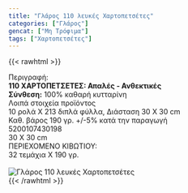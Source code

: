 ```yaml
---
title: "Γλάρος 110 λευκές Χαρτοπετσέτες"
categories: ["Γλάρος"]
gencat: ["Μη Τρόφιμα"]
tags: ["Χαρτοπετσέτες"]
---
```

{{< rawhtml >}}

<div class="sload198"><div class="product"><div id="sistatika">Περιγραφή:</div><div class="alltext"><b>110 ΧΑΡΤΟΠΕΤΣΕΤΕΣ: Απαλές - Ανθεκτικές</b><br><b>Σύνθεση:</b> 100% καθαρή κυτταρίνη<br></div><div id="loipa">Λοιπά στοιχεία προϊόντος</div><div class="alltext">10 ρολά Χ 213 διπλά φύλλα, Διάσταση 30 Χ 30 cm<br>Καθ. βάρος 190 γρ. +/-5% κατά την παραγωγή<br></div><div id="barcode"><div id="barimage1"></div><span id="bartext">5200107430198</span></div><div id="varos"><div id="dimimg"></div><span id="varostext">30 Χ 30 cm</span></div><div id="kivotio">ΠΕΡΙΕΧΟΜΕΝΟ ΚΙΒΩΤΙΟΥ:<br>32 τεμάχια Χ 190 γρ.</div><br><div class="pimg"><img alt="Γλάρος 110 λευκές Χαρτοπετσέτες" title="Γλάρος 110 λευκές Χαρτοπετσέτες" src="/media/images/glaros-110-leukes-xartopetsetes.jpg"></div></div></div>
{{< /rawhtml >}}



